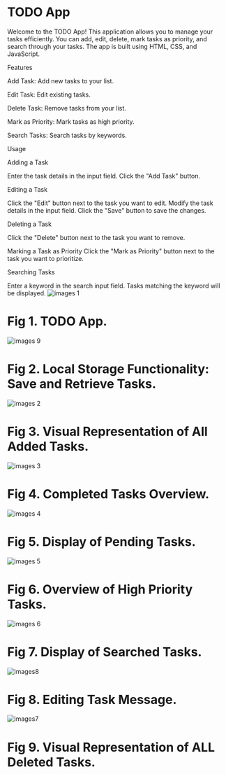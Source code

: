 # TODO App

Welcome to the TODO App! This application allows you to manage your tasks efficiently. You can add, edit, delete, mark tasks as priority, and search through your tasks. The app is built using HTML, CSS, and JavaScript.

Features

Add Task: Add new tasks to your list.

Edit Task: Edit existing tasks.

Delete Task: Remove tasks from your list.

Mark as Priority: Mark tasks as high priority.

Search Tasks: Search tasks by keywords.

Usage

Adding a Task

Enter the task details in the input field.
Click the "Add Task" button.

Editing a Task

Click the "Edit" button next to the task you want to edit.
Modify the task details in the input field.
Click the "Save" button to save the changes.

Deleting a Task

Click the "Delete" button next to the task you want to remove.

Marking a Task as Priority
Click the "Mark as Priority" button next to the task you want to prioritize.

Searching Tasks

Enter a keyword in the search input field.
Tasks matching the keyword will be displayed.
![images 1](https://github.com/hksahanagithub/Web-Dev-Task3/assets/164031728/9e90f8df-1284-4770-903a-e3f8872fc6a7)

# Fig 1. TODO App.

![images 9](https://github.com/hksahanagithub/Web-Dev-Task3/assets/164031728/c31dde3a-6989-48e2-bd4c-822dac198d5a)

# Fig 2. Local Storage Functionality: Save and Retrieve Tasks.

![images 2](https://github.com/hksahanagithub/Web-Dev-Task3/assets/164031728/05ca9cfa-e41f-409d-abb3-405f20e2f276)

# Fig 3. Visual Representation of All Added Tasks. 

![images 3](https://github.com/hksahanagithub/Web-Dev-Task3/assets/164031728/27fb4b02-1c3e-4831-afe7-5a0a75a454f0)

# Fig 4. Completed Tasks Overview.

![images 4](https://github.com/hksahanagithub/Web-Dev-Task3/assets/164031728/1190c946-546e-4381-b2cc-429f980601c9)

# Fig 5. Display of Pending Tasks. 

![images 5](https://github.com/hksahanagithub/Web-Dev-Task3/assets/164031728/415b9b19-1e79-4108-9b14-c405833aae57)

# Fig 6. Overview of High Priority Tasks.

![images 6](https://github.com/hksahanagithub/Web-Dev-Task3/assets/164031728/c7d13f92-57cf-4690-bc7d-cbc5f90a95e5)

# Fig 7.  Display of Searched Tasks.

![images8](https://github.com/hksahanagithub/Web-Dev-Task3/assets/164031728/afc7a058-b1f9-42c9-b50e-ddcaf0adc094)

# Fig 8. Editing Task Message.

![images7](https://github.com/hksahanagithub/Web-Dev-Task3/assets/164031728/9273ba1f-e099-48e8-91f3-4e0a938cb568)

# Fig 9.  Visual Representation of ALL Deleted Tasks. 
